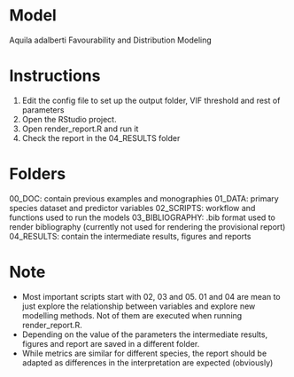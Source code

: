 # Model 
Aquila adalberti Favourability and Distribution Modeling


# Instructions

1. Edit the config file to set up the output folder, VIF threshold and rest of parameters
2. Open the RStudio project.
3. Open render_report.R and run it
4. Check the report in the 04_RESULTS folder

# Folders

00_DOC: contain previous examples and monographies
01_DATA: primary species dataset and predictor variables
02_SCRIPTS: workflow and functions used to run the models 
03_BIBLIOGRAPHY: .bib format used to render bibliography (currently not used for rendering the provisional report)
04_RESULTS: contain the  intermediate results, figures and reports

# Note

- Most important scripts start with 02, 03 and 05. 01 and 04 are mean to just explore the relationship between variables and explore new modelling methods. Not of them are executed when running render_report.R.
- Depending on the value of the parameters the intermediate results, figures and report are saved in a different folder. 
- While metrics are similar for different species, the report should be adapted as differences in the interpretation are expected (obviously)

